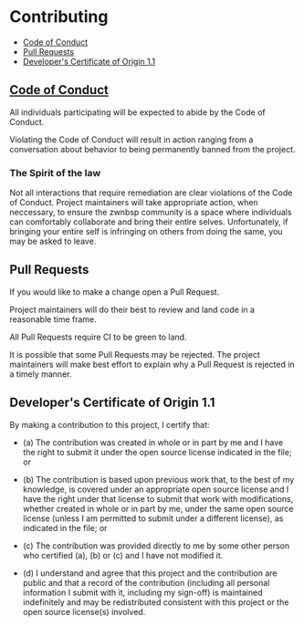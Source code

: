 # Contributing

* [Code of Conduct](#code-of-conduct)
* [Pull Requests](#pull-requests)
* [Developer's Certificate of Origin 1.1](#developers-certificate-of-origin)

## [Code of Conduct](./CODE_OF_CONDUCT.md)

All individuals participating will be expected to abide by the Code of Conduct.

Violating the Code of Conduct will result in action ranging from a conversation
about behavior to being permanently banned from the
project.

### The Spirit of the law

Not all interactions that require remediation are clear violations
of the Code of Conduct. Project maintainers will take appropriate
action, when neccessary, to ensure the zwnbsp community is a space
where individuals can comfortably collaborate and bring their
entire selves. Unfortunately, if bringing your entire self is
infringing on others from doing the same, you may be asked to leave.

## Pull Requests

If you would like to make a change open a Pull Request.

Project maintainers will do their best to review and land code
in a reasonable time frame.

All Pull Requests require CI to be green to land.

It is possible that some Pull Requests may be rejected. The project
maintainers will make best effort to explain why a Pull Request is
rejected in a timely manner.

## Developer's Certificate of Origin 1.1

By making a contribution to this project, I certify that:

* (a) The contribution was created in whole or in part by me and I
  have the right to submit it under the open source license
  indicated in the file; or

* (b) The contribution is based upon previous work that, to the best
  of my knowledge, is covered under an appropriate open source
  license and I have the right under that license to submit that
  work with modifications, whether created in whole or in part
  by me, under the same open source license (unless I am
  permitted to submit under a different license), as indicated
  in the file; or

* (c) The contribution was provided directly to me by some other
  person who certified (a), (b) or (c) and I have not modified
  it.

* (d) I understand and agree that this project and the contribution
  are public and that a record of the contribution (including all
  personal information I submit with it, including my sign-off) is
  maintained indefinitely and may be redistributed consistent with
  this project or the open source license(s) involved.
